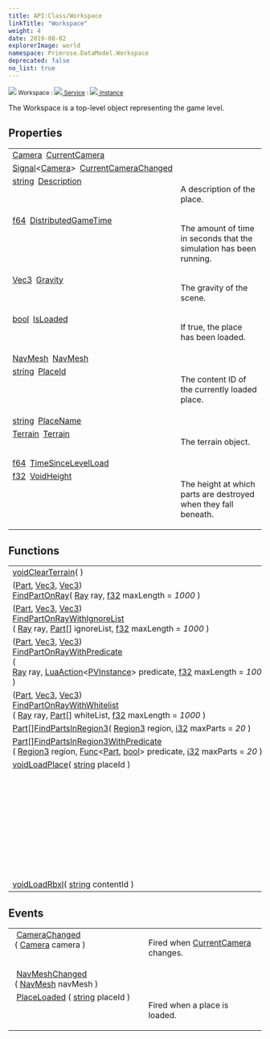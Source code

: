 ```yaml
---
title: API:Class/Workspace
linkTitle: "Workspace"
weight: 4
date: 2019-08-02
explorerImage: world
namespace: Primrose.DataModel.Workspace
deprecated: false
no_list: true
---
```

<small class="inheritance">
<span class="" href="/docs/api-reference/Class/Workspace"><img src="/icons/silk/world.png"/>&nbsp;Workspace</span>&nbsp;:&nbsp;<a class="" href="/docs/api-reference/Class/Service"><img src="/icons/silk/default.png"/>&nbsp;Service</a>&nbsp;:&nbsp;<a class="" href="/docs/api-reference/Class/Instance"><img src="/icons/silk/default.png"/>&nbsp;Instance</a></small>
<p class="summary">

The Workspace is a top-level object representing the game level.

</p>
 
## Properties
 
<table class="studiohide">
<tbody>
<tr class="function-row ">
<td style="vertical-align:top;white-space:normal;">
<div>
<a class="type" href="/docs/api-reference/Class/Camera">Camera</a><span class="method-body" style="text-indent: -2em; padding-left: 0.5em"><a class="name" href="CurrentCamera">CurrentCamera</a></span></td>
<td style="vertical-align:top;white-space:normal;">
</td>
</tr>

<tr class="function-row ">
<td style="vertical-align:top;white-space:normal;">
<div>
<a class="type" href="/docs/api-reference/Misc/Signal">Signal</a><<a class="type" href="/docs/api-reference/Class/Camera">Camera</a>><span class="method-body" style="text-indent: -2em; padding-left: 0.5em"><a class="name" href="CurrentCameraChanged">CurrentCameraChanged</a></span></td>
<td style="vertical-align:top;white-space:normal;">
</td>
</tr>

<tr class="function-row ">
<td style="vertical-align:top;white-space:normal;">
<div>
<a class="type" href="/docs/api-reference/System/string">string</a><span class="method-body" style="text-indent: -2em; padding-left: 0.5em"><a class="name" href="Description">Description</a></span></td>
<td style="vertical-align:top;white-space:normal;">
<p>
A description of the place.
</p></td>
</tr>

<tr class="function-row ">
<td style="vertical-align:top;white-space:normal;">
<div>
<a class="type" href="/docs/api-reference/System/Primitives#double">f64</a><span class="method-body" style="text-indent: -2em; padding-left: 0.5em"><a class="name" href="DistributedGameTime">DistributedGameTime</a></span></td>
<td style="vertical-align:top;white-space:normal;">
<p>
The amount of time in seconds that the simulation
has been running.
</p></td>
</tr>

<tr class="function-row ">
<td style="vertical-align:top;white-space:normal;">
<div>
<a class="type" href="/docs/api-reference/DataType/Vec3">Vec3</a><span class="method-body" style="text-indent: -2em; padding-left: 0.5em"><a class="name" href="Gravity">Gravity</a></span></td>
<td style="vertical-align:top;white-space:normal;">
<p>
The gravity of the scene.
</p></td>
</tr>

<tr class="function-row ">
<td style="vertical-align:top;white-space:normal;">
<div>
<a class="type" href="/docs/api-reference/System/Primitives#boolean">bool</a><span class="method-body" style="text-indent: -2em; padding-left: 0.5em"><a class="name" href="IsLoaded">IsLoaded</a></span></td>
<td style="vertical-align:top;white-space:normal;">
<p>
If true, the place has been loaded.
</p></td>
</tr>

<tr class="function-row ">
<td style="vertical-align:top;white-space:normal;">
<div>
<a class="type" href="/docs/api-reference/Asset/NavMesh">NavMesh</a><span class="method-body" style="text-indent: -2em; padding-left: 0.5em"><a class="name" href="NavMesh">NavMesh</a></span></td>
<td style="vertical-align:top;white-space:normal;">
</td>
</tr>

<tr class="function-row ">
<td style="vertical-align:top;white-space:normal;">
<div>
<a class="type" href="/docs/api-reference/System/string">string</a><span class="method-body" style="text-indent: -2em; padding-left: 0.5em"><a class="name" href="PlaceId">PlaceId</a></span></td>
<td style="vertical-align:top;white-space:normal;">
<p>
The content ID of the currently loaded place.
</p></td>
</tr>

<tr class="function-row ">
<td style="vertical-align:top;white-space:normal;">
<div>
<a class="type" href="/docs/api-reference/System/string">string</a><span class="method-body" style="text-indent: -2em; padding-left: 0.5em"><a class="name" href="PlaceName">PlaceName</a></span></td>
<td style="vertical-align:top;white-space:normal;">
</td>
</tr>

<tr class="function-row ">
<td style="vertical-align:top;white-space:normal;">
<div>
<a class="type" href="/docs/api-reference/Class/Terrain">Terrain</a><span class="method-body" style="text-indent: -2em; padding-left: 0.5em"><a class="name" href="Terrain">Terrain</a></span></td>
<td style="vertical-align:top;white-space:normal;">
<p>
The terrain object.
</p></td>
</tr>

<tr class="function-row ">
<td style="vertical-align:top;white-space:normal;">
<div>
<a class="type" href="/docs/api-reference/System/Primitives#double">f64</a><span class="method-body" style="text-indent: -2em; padding-left: 0.5em"><a class="name" href="TimeSinceLevelLoad">TimeSinceLevelLoad</a></span></td>
<td style="vertical-align:top;white-space:normal;">
</td>
</tr>

<tr class="function-row ">
<td style="vertical-align:top;white-space:normal;">
<div>
<a class="type" href="/docs/api-reference/System/Primitives#single">f32</a><span class="method-body" style="text-indent: -2em; padding-left: 0.5em"><a class="name" href="VoidHeight">VoidHeight</a></span></td>
<td style="vertical-align:top;white-space:normal;">
<p>
The height at which parts are destroyed when they fall beneath.
</p></td>
</tr>

</tbody>
</table>
 
## Functions
 
<table class="studiohide">
<tbody>
<tr class="function-row ">
<td style="vertical-align:top;white-space:normal;">
<div>
<a class="type" href="/docs/api-reference/System/void">void</a><span class="method-body" style="text-indent: -2em;"><a class="method-name  " href="ClearTerrain">ClearTerrain</a></span><span style="display: inline-block">( <span class="param" style="white-space: nowrap"></span> )</span></span></div></td>
<td style="vertical-align:top;white-space:normal;">
</td>
</tr>

<tr class="function-row ">
<td style="vertical-align:top;white-space:normal;">
<div>
<div class="tuple"><a class="type" href="/docs/api-reference/System/ValueTuple"></a>(<a class="type" href="/docs/api-reference/Class/Part">Part</a>, <a class="type" href="/docs/api-reference/DataType/Vec3">Vec3</a>, <a class="type" href="/docs/api-reference/DataType/Vec3">Vec3</a>)</div><span class="method-body" style="text-indent: -2em;"><a class="method-name  " href="FindPartOnRay">FindPartOnRay</a></span><span style="display: inline-block">( <span class="param" style="white-space: nowrap"><a class="type" href="/docs/api-reference/DataType/Ray">Ray</a> ray, <a class="type" href="/docs/api-reference/System/Primitives#single">f32</a> maxLength = <i>1000</i></span> )</span></span></div></td>
<td style="vertical-align:top;white-space:normal;">
</td>
</tr>

<tr class="function-row ">
<td style="vertical-align:top;white-space:normal;">
<div>
<div class="tuple"><a class="type" href="/docs/api-reference/System/ValueTuple"></a>(<a class="type" href="/docs/api-reference/Class/Part">Part</a>, <a class="type" href="/docs/api-reference/DataType/Vec3">Vec3</a>, <a class="type" href="/docs/api-reference/DataType/Vec3">Vec3</a>)</div><span class="method-body" style="text-indent: -2em;"><a class="method-name  " href="FindPartOnRayWithIgnoreList">FindPartOnRayWithIgnoreList</a></span><span style="display: inline-block">( <span class="param" style="white-space: nowrap"><a class="type" href="/docs/api-reference/DataType/Ray">Ray</a> ray, <span><a class="type" href="/docs/api-reference/Class/Part">Part</a>[]</span> ignoreList, <a class="type" href="/docs/api-reference/System/Primitives#single">f32</a> maxLength = <i>1000</i></span> )</span></span></div></td>
<td style="vertical-align:top;white-space:normal;">
</td>
</tr>

<tr class="function-row ">
<td style="vertical-align:top;white-space:normal;">
<div>
<div class="tuple"><a class="type" href="/docs/api-reference/System/ValueTuple"></a>(<a class="type" href="/docs/api-reference/Class/Part">Part</a>, <a class="type" href="/docs/api-reference/DataType/Vec3">Vec3</a>, <a class="type" href="/docs/api-reference/DataType/Vec3">Vec3</a>)</div><span class="method-body" style="text-indent: -2em;"><a class="method-name  " href="FindPartOnRayWithPredicate">FindPartOnRayWithPredicate</a></span><span style="display: inline-block">( <span class="param" style="white-space: nowrap"><a class="type" href="/docs/api-reference/DataType/Ray">Ray</a> ray, <a class="type" href="/docs/api-reference/Misc/LuaAction">LuaAction</a><<a class="type" href="/docs/api-reference/Class/PVInstance">PVInstance</a>> predicate, <a class="type" href="/docs/api-reference/System/Primitives#single">f32</a> maxLength = <i>1000</i></span> )</span></span></div></td>
<td style="vertical-align:top;white-space:normal;">
</td>
</tr>

<tr class="function-row ">
<td style="vertical-align:top;white-space:normal;">
<div>
<div class="tuple"><a class="type" href="/docs/api-reference/System/ValueTuple"></a>(<a class="type" href="/docs/api-reference/Class/Part">Part</a>, <a class="type" href="/docs/api-reference/DataType/Vec3">Vec3</a>, <a class="type" href="/docs/api-reference/DataType/Vec3">Vec3</a>)</div><span class="method-body" style="text-indent: -2em;"><a class="method-name  " href="FindPartOnRayWithWhitelist">FindPartOnRayWithWhitelist</a></span><span style="display: inline-block">( <span class="param" style="white-space: nowrap"><a class="type" href="/docs/api-reference/DataType/Ray">Ray</a> ray, <span><a class="type" href="/docs/api-reference/Class/Part">Part</a>[]</span> whiteList, <a class="type" href="/docs/api-reference/System/Primitives#single">f32</a> maxLength = <i>1000</i></span> )</span></span></div></td>
<td style="vertical-align:top;white-space:normal;">
</td>
</tr>

<tr class="function-row ">
<td style="vertical-align:top;white-space:normal;">
<div>
<span><a class="type" href="/docs/api-reference/Class/Part">Part</a>[]</span><span class="method-body" style="text-indent: -2em;"><a class="method-name  " href="FindPartsInRegion3">FindPartsInRegion3</a></span><span style="display: inline-block">( <span class="param" style="white-space: nowrap"><a class="type" href="/docs/api-reference/DataType/Region3">Region3</a> region, <a class="type" href="/docs/api-reference/System/Primitives#int32">i32</a> maxParts = <i>20</i></span> )</span></span></div></td>
<td style="vertical-align:top;white-space:normal;">
</td>
</tr>

<tr class="function-row ">
<td style="vertical-align:top;white-space:normal;">
<div>
<span><a class="type" href="/docs/api-reference/Class/Part">Part</a>[]</span><span class="method-body" style="text-indent: -2em;"><a class="method-name  " href="FindPartsInRegion3WithPredicate">FindPartsInRegion3WithPredicate</a></span><span style="display: inline-block">( <span class="param" style="white-space: nowrap"><a class="type" href="/docs/api-reference/DataType/Region3">Region3</a> region, <a class="type" href="/docs/api-reference/System/Func">Func</a><<a class="type" href="/docs/api-reference/Class/Part">Part</a>, <a class="type" href="/docs/api-reference/System/Primitives#boolean">bool</a>> predicate, <a class="type" href="/docs/api-reference/System/Primitives#int32">i32</a> maxParts = <i>20</i></span> )</span></span></div></td>
<td style="vertical-align:top;white-space:normal;">
</td>
</tr>

<tr class="function-row ">
<td style="vertical-align:top;white-space:normal;">
<div>
<a class="type" href="/docs/api-reference/System/void">void</a><span class="method-body" style="text-indent: -2em;"><a class="method-name  " href="LoadPlace">LoadPlace</a></span><span style="display: inline-block">( <span class="param" style="white-space: nowrap"><a class="type" href="/docs/api-reference/System/string">string</a> placeId</span> )</span></span></div></td>
<td style="vertical-align:top;white-space:normal;">
<p>
Loads the given level file. If called by the server, instructs connected clients to load map.
</p></td>
</tr>

<tr class="function-row ">
<td style="vertical-align:top;white-space:normal;">
<div>
<a class="type" href="/docs/api-reference/System/void">void</a><span class="method-body" style="text-indent: -2em;"><a class="method-name  " href="LoadRbxl">LoadRbxl</a></span><span style="display: inline-block">( <span class="param" style="white-space: nowrap"><a class="type" href="/docs/api-reference/System/string">string</a> contentId</span> )</span></span></div></td>
<td style="vertical-align:top;white-space:normal;">
</td>
</tr>

</tbody>
</table>
 
## Events
 
<table class="studiohide">
<tbody>
<tr class="function-row ">
<td style="vertical-align:top;white-space:normal;">
<span class="event-body" style="text-indent: -2em; padding-left: 0.5em"><a class="event-name " href="CameraChanged">CameraChanged</a></span><span style="display: inline-block">&nbsp;( <span class="param" style="white-space: nowrap"><a class="type" href="/docs/api-reference/Class/Camera">Camera</a> camera</span> )</span></span></td>
<td style="vertical-align:top;white-space:normal;">
<p>
Fired when <a href="/docs/api-reference/Class/Workspace/CurrentCamera" >CurrentCamera</a> changes.
</p></td>
</tr>

<tr class="function-row ">
<td style="vertical-align:top;white-space:normal;">
<span class="event-body" style="text-indent: -2em; padding-left: 0.5em"><a class="event-name " href="NavMeshChanged">NavMeshChanged</a></span><span style="display: inline-block">&nbsp;( <span class="param" style="white-space: nowrap"><a class="type" href="/docs/api-reference/Asset/NavMesh">NavMesh</a> navMesh</span> )</span></span></td>
<td style="vertical-align:top;white-space:normal;">
</td>
</tr>

<tr class="function-row ">
<td style="vertical-align:top;white-space:normal;">
<span class="event-body" style="text-indent: -2em; padding-left: 0.5em"><a class="event-name " href="PlaceLoaded">PlaceLoaded</a></span><span style="display: inline-block">&nbsp;( <span class="param" style="white-space: nowrap"><a class="type" href="/docs/api-reference/System/string">string</a> placeId</span> )</span></span></td>
<td style="vertical-align:top;white-space:normal;">
<p>
Fired when a place is loaded.
</p></td>
</tr>

</tbody>
</table>
<b>
</b>
<div class="inheritors">
<ul class="root">
</ul>
</div>
